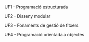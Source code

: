 UF1 - Programació estructurada

UF2 - Disseny modular

UF3 - Fonaments de gestió de fitxers

UF4 - Programació orientada a objectes